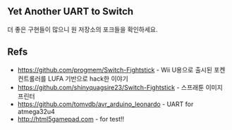 ## Yet Another UART to Switch 

더 좋은 구현들이 많으니 원 저장소의 포크들을 확인하세요.

## Refs
 - https://github.com/progmem/Switch-Fightstick - Wii U용으로 출시된 포켄컨트롤러를 LUFA 기반으로 hack한 이야기
 - https://github.com/shinyquagsire23/Switch-Fightstick - 스프래툰 이미지 프린터
 - https://github.com/tomvdb/avr_arduino_leonardo - UART for atmega32u4
 - http://html5gamepad.com - for test!!
